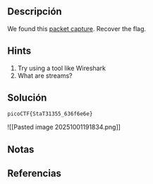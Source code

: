 ## Descripción 
We found this [packet capture](https://jupiter.challenges.picoctf.org/static/483e50268fe7e015c49caf51a69063d0/capture.pcap). Recover the flag.
## Hints
1. Try using a tool like Wireshark
2. What are streams?
## Solución
```
picoCTF{StaT31355_636f6e6e}
```
![[Pasted image 20251001191834.png]]
## Notas

## Referencias
